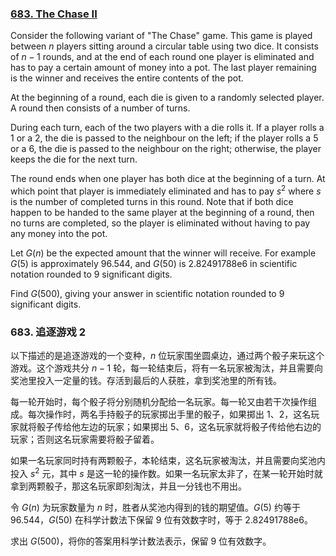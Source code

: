 ### [683. The Chase II](https://projecteuler.net/problem=683)

Consider the following variant of "The Chase" game. This game is played between $n$ players sitting around a circular table using two dice. It consists of $n-1$ rounds, and at the end of each round one player is eliminated and has to pay a certain amount of money into a pot. The last player remaining is the winner and receives the entire contents of the pot.

At the beginning of a round, each die is given to a randomly selected player. A round then consists of a number of turns.

During each turn, each of the two players with a die rolls it. If a player rolls a 1 or a 2, the die is passed to the neighbour on the left; if the player rolls a 5 or a 6, the die is passed to the neighbour on the right; otherwise, the player keeps the die for the next turn.

The round ends when one player has both dice at the beginning of a turn. At which point that player is immediately eliminated and has to pay $s^2$ where $s$ is the number of completed turns in this round. Note that if both dice happen to be handed to the same player at the beginning of a round, then no turns are completed, so the player is eliminated without having to pay any money into the pot.

Let $G(n)$ be the expected amount that the winner will receive. For example $G(5)$ is approximately 96.544, and $G(50)$ is 2.82491788e6 in scientific notation rounded to 9 significant digits.

Find $G(500)$, giving your answer in scientific notation rounded to 9 significant digits.

### 683. 追逐游戏 2

以下描述的是追逐游戏的一个变种，$n$ 位玩家围坐圆桌边，通过两个骰子来玩这个游戏。这个游戏共分 $n-1$ 轮，每一轮结束后，将有一名玩家被淘汰，并且需要向奖池里投入一定量的钱。存活到最后的人获胜，拿到奖池里的所有钱。

每一轮开始时，每个骰子将分别随机分配给一名玩家。每一轮又由若干次操作组成。每次操作时，两名手持骰子的玩家掷出手里的骰子，如果掷出 1、2，这名玩家就将骰子传给他左边的玩家；如果掷出 5、6，这名玩家就将骰子传给他右边的玩家；否则这名玩家需要将骰子留着。

如果一名玩家同时持有两颗骰子，本轮结束，这名玩家被淘汰，并且需要向奖池内投入 $s^2$ 元，其中 $s$ 是这一轮的操作数。如果一名玩家太非了，在某一轮开始时就拿到两颗骰子，那这名玩家即刻淘汰，并且一分钱也不用出。

令 $G(n)$ 为玩家数量为 $n$ 时，胜者从奖池内得到的钱的期望值。$G(5)$ 约等于 96.544，$G(50)$ 在科学计数法下保留 9 位有效数字时，等于 2.82491788e6。

求出 $G(500)$，将你的答案用科学计数法表示，保留 9 位有效数字。
